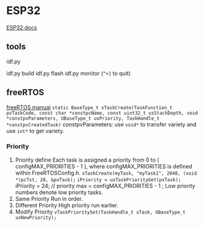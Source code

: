 # ESP32
[ESP32 docs](https://espressif-docs.readthedocs-hosted.com/projects/esp-idf/en/latest/api-reference/system/freertos.html#_CPPv411xTaskCreate14TaskFunction_tPCKcK8uint32_tPCv11UBaseType_tPC12TaskHandle_t)

## tools

idf.py

idf.py build
idf.py flash
idf.py monitor (`^+]` to quit)

## freeRTOS

 [freeRTOS manual](https://freertos.org/zh-cn-cmn-s/features.html)
`static BaseType_t xTaskCreate(TaskFunction_t pvTaskCode, const char *constpcName, const uint32_t usStackDepth, void *constpvParameters, UBaseType_t uxPriority, TaskHandle_t *constpvCreatedTask)`
constpvParameters: use `void*` to transfer variety and use `int*` to get variety.

### Priority

1. Priority define
    Each task is assigned a priority from 0 to ( configMAX_PRIORITIES - 1 ), where configMAX_PRIORITIES is defined within FreeRTOSConfig.h.
    `xTaskCreate(myTask, "myTask1", 2048, (void *)pcTxt, 28, &pxTask);` 
    `iPriority = uxTaskPriorityGet(pxTask);`
    iPriority = 24; // priority max =  configMAX_PRIORITIES - 1 ;
    Low priority numbers denote low priority tasks.
2. Same Priority
   Run in order.
3. Different Priority
   High priority run earlier.
4. Modify Priority
    `vTaskPrioritySet(TaskHandle_t xTask, UBaseType_t uxNewPriority);`


